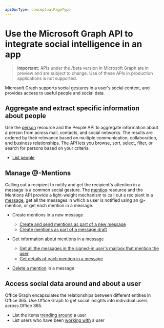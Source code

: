 ```yaml
---
apiDocType: conceptualPageType
---
```

# Use the Microsoft Graph API to integrate social intelligence in an app

> **Important:** APIs under the /beta version in Microsoft Graph are in preview and are subject to change. Use of these APIs in production applications is not supported.

Microsoft Graph supports social gestures in a user's social context, and provides access to useful people and social data.

## Aggregate and extract specific information about people

Use the [person](../resources/person.md) resource and the People API to aggregate information
about a person from across mail, contacts, and social networks. The results are ordered by their
relevance based on multiple communication, collaboration, and business relationships. The API
lets you browse, sort, select, filter, or search for persons based on your criteria.

- [List people](../api/user_list_people.md)

## Manage @-Mentions

Calling out a recipient to notify and get the recipient's attention in a message is a common social gesture.
The [mention](../resources/mention.md) resource and the Mentions API provide a light-weight mechanism to call out
a recipient in a [message](../resources/message.md), get all the messages in which a user is notified using an @-mention,
or get each mention in a message.

<!--
Include the next sentence when supporting events.

**Mention** is also supported by [Event](../resources/event.md).

-->

- Create mentions in a new message

  - [Create and send mentions as part of a new message](../api/user_sendmail.md#request-2)
  - [Create mentions as part of a message draft](../api/user_post_messages.md#request-2)

- Get information about mentions in a message

  - [Get all the messages in the signed-in user's mailbox that mention the user](../api/user_list_messages.md#request-2)
  - [Get details of each mention in a message](../api/message_get.md#request-2)

- [Delete a mention](../api/message_delete.md#request-2) in a message

## Access social data around and about a user

Office Graph encapsulates the relationships between different entities in Office 365. Use Office Graph to get social insights
into individual users across Office 365.

- List the items [trending around](../api/insights_list_trending.md) a user
- List users who have been [working with](../api/user_list_people.md) a user
